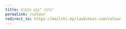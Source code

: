 ```yaml
---
title: ערכת "צבע מבפנים"
permalink: /colour
redirect_to: https://mailchi.mp/laukstein.com/colour
---
```

